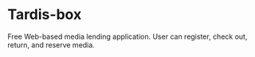 # Tardis-box
Free Web-based media lending application. User can register, check out, return, and reserve media.
